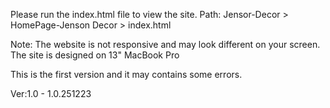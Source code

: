 Please run the index.html file to view the site. 
Path: Jensor-Decor > HomePage-Jenson Decor > index.html

Note: The website is not responsive and may look different on your screen. 
The site is designed on 13" MacBook Pro

This is the first version and it may contains some errors. 

Ver:1.0 - 1.0.251223
